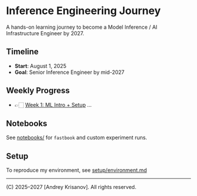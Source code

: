 # Inference Engineering Journey

A hands-on learning journey to become a Model Inference / AI Infrastructure Engineer by 2027.

## Timeline

- **Start**: August 1, 2025
- **Goal**: Senior Inference Engineer by mid-2027

## Weekly Progress

- 👉🏻 [Week 1: ML Intro + Setup](notes/week1-ml-intro.md)
...

## Notebooks

See [notebooks/](notebooks/) for `fastbook` and custom experiment runs.

## Setup

To reproduce my environment, see [setup/environment.md](setup/environment.md)

---

(C) 2025–2027 [Andrey Krisanov]. All rights reserved.
